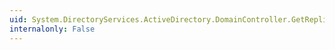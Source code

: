 ```yaml
---
uid: System.DirectoryServices.ActiveDirectory.DomainController.GetReplicationNeighbors(System.String)
internalonly: False
---
```

